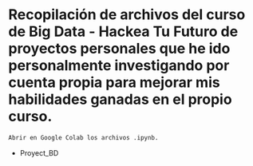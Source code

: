 # Recopilación de archivos del curso de Big Data - Hackea Tu Futuro de proyectos personales que he ido personalmente investigando por cuenta propia para mejorar mis habilidades ganadas en el propio curso. 

```sh
Abrir en Google Colab los archivos .ipynb. 
```

* Proyect_BD